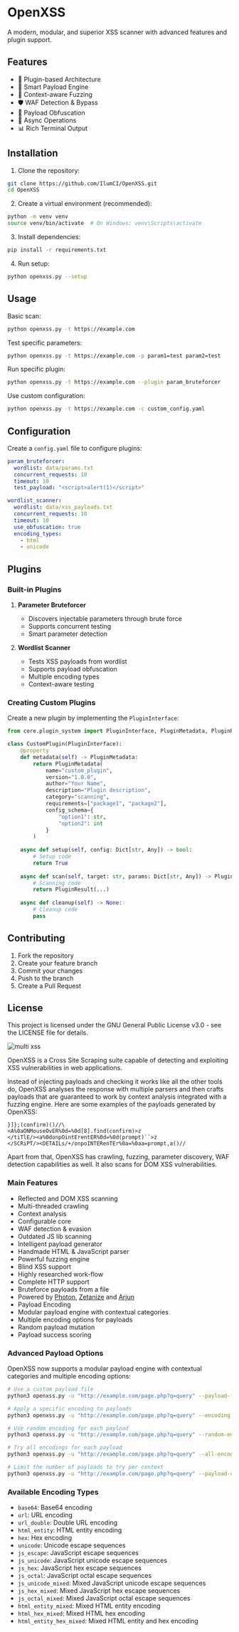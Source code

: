# OpenXSS

A modern, modular, and superior XSS scanner with advanced features and plugin support.

## Features

- 🔌 Plugin-based Architecture
- 🎯 Smart Payload Engine
- 🧠 Context-aware Fuzzing
- 🛡️ WAF Detection & Bypass
- 🔄 Payload Obfuscation
- 🚀 Async Operations
- 📊 Rich Terminal Output

## Installation

1. Clone the repository:
```bash
git clone https://github.com/IlumCI/OpenXSS.git
cd OpenXSS
```

2. Create a virtual environment (recommended):
```bash
python -m venv venv
source venv/bin/activate  # On Windows: venv\Scripts\activate
```

3. Install dependencies:
```bash
pip install -r requirements.txt
```

4. Run setup:
```bash
python openxss.py --setup
```

## Usage

Basic scan:
```bash
python openxss.py -t https://example.com
```

Test specific parameters:
```bash
python openxss.py -t https://example.com -p param1=test param2=test
```

Run specific plugin:
```bash
python openxss.py -t https://example.com --plugin param_bruteforcer
```

Use custom configuration:
```bash
python openxss.py -t https://example.com -c custom_config.yaml
```

## Configuration

Create a `config.yaml` file to configure plugins:

```yaml
param_bruteforcer:
  wordlist: data/params.txt
  concurrent_requests: 10
  timeout: 10
  test_payload: "<script>alert(1)</script>"

wordlist_scanner:
  wordlist: data/xss_payloads.txt
  concurrent_requests: 10
  timeout: 10
  use_obfuscation: true
  encoding_types:
    - html
    - unicode
```

## Plugins

### Built-in Plugins

1. **Parameter Bruteforcer**
   - Discovers injectable parameters through brute force
   - Supports concurrent testing
   - Smart parameter detection

2. **Wordlist Scanner**
   - Tests XSS payloads from wordlist
   - Supports payload obfuscation
   - Multiple encoding types
   - Context-aware testing

### Creating Custom Plugins

Create a new plugin by implementing the `PluginInterface`:

```python
from core.plugin_system import PluginInterface, PluginMetadata, PluginResult

class CustomPlugin(PluginInterface):
    @property
    def metadata(self) -> PluginMetadata:
        return PluginMetadata(
            name="custom_plugin",
            version="1.0.0",
            author="Your Name",
            description="Plugin description",
            category="scanning",
            requirements=["package1", "package2"],
            config_schema={
                "option1": str,
                "option2": int
            }
        )
    
    async def setup(self, config: Dict[str, Any]) -> bool:
        # Setup code
        return True
    
    async def scan(self, target: str, params: Dict[str, Any]) -> PluginResult:
        # Scanning code
        return PluginResult(...)
    
    async def cleanup(self) -> None:
        # Cleanup code
        pass
```

## Contributing

1. Fork the repository
2. Create your feature branch
3. Commit your changes
4. Push to the branch
5. Create a Pull Request

## License

This project is licensed under the GNU General Public License v3.0 - see the LICENSE file for details.

![multi xss](https://image.ibb.co/gOCV5L/Screenshot-2018-11-19-13-33-49.png)

OpenXSS is a Cross Site Scraping suite capable of detecting and exploiting XSS vulnerabilities in web applications.

Instead of injecting payloads and checking it works like all the other tools do, OpenXSS analyses the response with multiple parsers and then crafts payloads that are guaranteed to work by context analysis integrated with a fuzzing engine.
Here are some examples of the payloads generated by OpenXSS:
```
}]};(confirm)()//\
<A%0aONMouseOvER%0d=%0d[8].find(confirm)>z
</tiTlE/><a%0donpOintErentER%0d=%0d(prompt)``>z
</SCRiPT/><DETAILs/+/onpoINTERenTEr%0a=%0aa=prompt,a()//
```
Apart from that, OpenXSS has crawling, fuzzing, parameter discovery, WAF detection capabilities as well. It also scans for DOM XSS vulnerabilities.



### Main Features
- Reflected and DOM XSS scanning
- Multi-threaded crawling
- Context analysis
- Configurable core
- WAF detection & evasion
- Outdated JS lib scanning
- Intelligent payload generator
- Handmade HTML & JavaScript parser
- Powerful fuzzing engine
- Blind XSS support
- Highly researched work-flow
- Complete HTTP support
- Bruteforce payloads from a file
- Powered by [Photon](https://github.com/s0md3v/Photon), [Zetanize](https://github.com/s0md3v/zetanize) and [Arjun](https://github.com/s0md3v/Arjun)
- Payload Encoding
- Modular payload engine with contextual categories
- Multiple encoding options for payloads
- Random payload mutation
- Payload success scoring

### Advanced Payload Options

OpenXSS now supports a modular payload engine with contextual categories and multiple encoding options:

```bash
# Use a custom payload file
python3 openxss.py -u "http://example.com/page.php?q=query" --payload-file custom_payloads.json

# Apply a specific encoding to payloads
python3 openxss.py -u "http://example.com/page.php?q=query" --encoding url_double

# Use random encoding for each payload
python3 openxss.py -u "http://example.com/page.php?q=query" --random-encoding

# Try all encodings for each payload
python3 openxss.py -u "http://example.com/page.php?q=query" --all-encodings

# Limit the number of payloads to try per context
python3 openxss.py -u "http://example.com/page.php?q=query" --payload-count 5
```

### Available Encoding Types

- `base64`: Base64 encoding
- `url`: URL encoding
- `url_double`: Double URL encoding
- `html_entity`: HTML entity encoding
- `hex`: Hex encoding
- `unicode`: Unicode escape sequences
- `js_escape`: JavaScript escape sequences
- `js_unicode`: JavaScript unicode escape sequences
- `js_hex`: JavaScript hex escape sequences
- `js_octal`: JavaScript octal escape sequences
- `js_unicode_mixed`: Mixed JavaScript unicode escape sequences
- `js_hex_mixed`: Mixed JavaScript hex escape sequences
- `js_octal_mixed`: Mixed JavaScript octal escape sequences
- `html_entity_mixed`: Mixed HTML entity encoding
- `html_hex_mixed`: Mixed HTML hex encoding
- `html_entity_hex_mixed`: Mixed HTML entity and hex encoding
